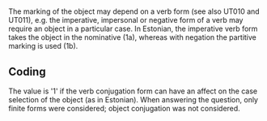 # [](ParameterTable?__template__=property.md&property=Name#cldf:UT012)

The marking of the object may depend on a verb form (see also UT010 and UT011), e.g. the imperative, impersonal or negative form of a verb may require an object in a particular case. In Estonian, the imperative verb form takes the object in the nominative (1a), whereas with negation the partitive marking is used (1b).

[](ExampleTable?example_id=1a&with_internal_ref_link#cldf:UT012-1a)

[](ExampleTable?example_id=1b&with_internal_ref_link#cldf:UT012-1b)

## Coding

The value is '1' if the verb conjugation form can have an affect on the case selection of the object (as in Estonian). When answering the question, only finite forms were considered; object conjugation was not considered.
